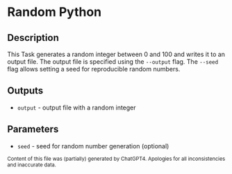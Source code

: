 # Random Python
## Description
This Task generates a random integer between 0 and 100 and writes it to an output file. The output file is specified using the `--output` flag. The `--seed` flag allows setting a seed for reproducible random numbers.

## Outputs
- `output` - output file with a random integer

## Parameters
- `seed` - seed for random number generation (optional)

<sub>Content of this file was (partially) generated by ChatGPT4. Apologies for all inconsistencies and inaccurate data.</sub>